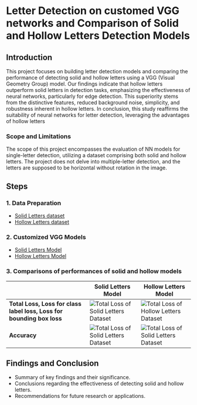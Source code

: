 # Letter Detection on customed VGG networks and Comparison of Solid and Hollow Letters Detection Models

## Introduction
This project focuses on building letter detection models and comparing the performance of detecting solid and hollow letters using a VGG (Visual Geometry Group) model. Our findings indicate that hollow letters outperform solid letters in detection tasks, emphasizing the effectiveness of neural networks, particularly for edge detection. This superiority stems from the distinctive features, reduced background noise, simplicity, and robustness inherent in hollow letters. In conclusion, this study reaffirms the suitability of neural networks for letter detection, leveraging the advantages of hollow letters

### Scope and Limitations
The scope of this project encompasses the evaluation of NN models for single-letter detection, utilizing a dataset comprising both solid and hollow letters.
The project does not delve into multiple-letter detection, and the letters are supposed to be horizontal without rotation in the image.

## Steps
### 1. Data Preparation
- [Solid Letters dataset](https://github.com/LakeYang0818/Letters-Detection-on-customed-VGG-networks/blob/main/Solid%20Letters%20Model/Dataset%20Design%20for%20Solid%20Letters.ipynb)
- [Hollow Letters dataset](https://github.com/LakeYang0818/Letters-Detection-on-customed-VGG-networks/blob/main/Hollow%20Letters%20Model/Dataset%20Design%20for%20Hollow%20Letters.ipynb)

### 2. Customized VGG Models
- [Solid Letters Model](https://github.com/LakeYang0818/Letters-Detection-on-customed-VGG-networks/blob/main/Solid%20Letters%20Model/Object%20Classification%20and%20Localization.ipynb)
- [Hollow Letters Model](https://github.com/LakeYang0818/Letters-Detection-on-customed-VGG-networks/blob/main/Hollow%20Letters%20Model/Object%20Classification%20and%20Localization.ipynb)

### 3. Comparisons of performances of solid and hollow models
|    | Solid Letters Model  | Hollow Letters Model  |
|-----------|-----------|-----------|
| **Total Loss, Loss for class label loss, Loss for bounding box loss** | ![Total Loss of Solid Letters Dataset](https://github.com/LakeYang0818/Letters-Detection-on-customed-VGG-networks/blob/main/Solid%20Letters%20Model/Evaluation%20Metrics%20for%20solid%20letters%20model.png) | ![Total Loss of Hollow Letters Dataset](https://github.com/LakeYang0818/Letters-Detection-on-customed-VGG-networks/blob/main/Hollow%20Letters%20Model/Evaluation%20Metrics%20for%20hollow%20letters%20model.png)  |
| **Accuracy**  | ![Total Loss of Solid Letters Dataset](https://github.com/LakeYang0818/Letters-Detection-on-customed-VGG-networks/blob/main/Solid%20Letters%20Model/accuracy%20solid.png)  | ![Total Loss of Solid Letters Dataset](https://github.com/LakeYang0818/Letters-Detection-on-customed-VGG-networks/blob/main/Hollow%20Letters%20Model/accuracy%20hollow.png)  |







## Findings and Conclusion
- Summary of key findings and their significance.
- Conclusions regarding the effectiveness of detecting solid and hollow letters.
- Recommendations for future research or applications.
